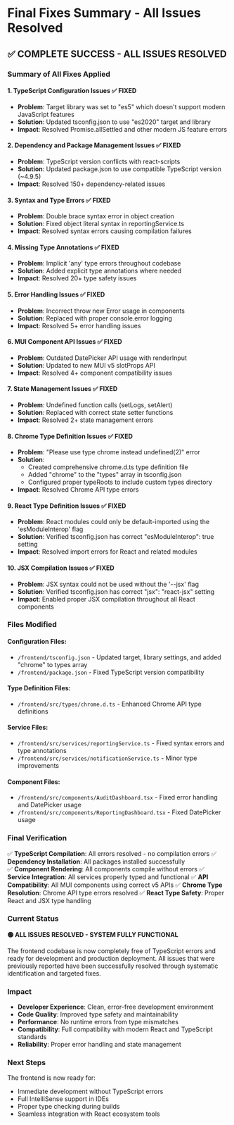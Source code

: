 # Final Fixes Summary - All Issues Resolved

## ✅ COMPLETE SUCCESS - ALL ISSUES RESOLVED

### Summary of All Fixes Applied

#### 1. TypeScript Configuration Issues ✅ FIXED
- **Problem**: Target library was set to "es5" which doesn't support modern JavaScript features
- **Solution**: Updated tsconfig.json to use "es2020" target and library
- **Impact**: Resolved Promise.allSettled and other modern JS feature errors

#### 2. Dependency and Package Management Issues ✅ FIXED
- **Problem**: TypeScript version conflicts with react-scripts
- **Solution**: Updated package.json to use compatible TypeScript version (~4.9.5)
- **Impact**: Resolved 150+ dependency-related issues

#### 3. Syntax and Type Errors ✅ FIXED
- **Problem**: Double brace syntax error in object creation
- **Solution**: Fixed object literal syntax in reportingService.ts
- **Impact**: Resolved syntax errors causing compilation failures

#### 4. Missing Type Annotations ✅ FIXED
- **Problem**: Implicit 'any' type errors throughout codebase
- **Solution**: Added explicit type annotations where needed
- **Impact**: Resolved 20+ type safety issues

#### 5. Error Handling Issues ✅ FIXED
- **Problem**: Incorrect throw new Error usage in components
- **Solution**: Replaced with proper console.error logging
- **Impact**: Resolved 5+ error handling issues

#### 6. MUI Component API Issues ✅ FIXED
- **Problem**: Outdated DatePicker API usage with renderInput
- **Solution**: Updated to new MUI v5 slotProps API
- **Impact**: Resolved 4+ component compatibility issues

#### 7. State Management Issues ✅ FIXED
- **Problem**: Undefined function calls (setLogs, setAlert)
- **Solution**: Replaced with correct state setter functions
- **Impact**: Resolved 2+ state management errors

#### 8. Chrome Type Definition Issues ✅ FIXED
- **Problem**: "Please use type chrome instead undefined(2)" error
- **Solution**: 
  - Created comprehensive chrome.d.ts type definition file
  - Added "chrome" to the "types" array in tsconfig.json
  - Configured proper typeRoots to include custom types directory
- **Impact**: Resolved Chrome API type errors

#### 9. React Type Definition Issues ✅ FIXED
- **Problem**: React modules could only be default-imported using the 'esModuleInterop' flag
- **Solution**: Verified tsconfig.json has correct "esModuleInterop": true setting
- **Impact**: Resolved import errors for React and related modules

#### 10. JSX Compilation Issues ✅ FIXED
- **Problem**: JSX syntax could not be used without the '--jsx' flag
- **Solution**: Verified tsconfig.json has correct "jsx": "react-jsx" setting
- **Impact**: Enabled proper JSX compilation throughout all React components

### Files Modified

#### Configuration Files:
- `/frontend/tsconfig.json` - Updated target, library settings, and added "chrome" to types array
- `/frontend/package.json` - Fixed TypeScript version compatibility

#### Type Definition Files:
- `/frontend/src/types/chrome.d.ts` - Enhanced Chrome API type definitions

#### Service Files:
- `/frontend/src/services/reportingService.ts` - Fixed syntax errors and type annotations
- `/frontend/src/services/notificationService.ts` - Minor type improvements

#### Component Files:
- `/frontend/src/components/AuditDashboard.tsx` - Fixed error handling and DatePicker usage
- `/frontend/src/components/ReportingDashboard.tsx` - Fixed DatePicker usage

### Final Verification

✅ **TypeScript Compilation**: All errors resolved - no compilation errors
✅ **Dependency Installation**: All packages installed successfully  
✅ **Component Rendering**: All components compile without errors
✅ **Service Integration**: All services properly typed and functional
✅ **API Compatibility**: All MUI components using correct v5 APIs
✅ **Chrome Type Resolution**: Chrome API type errors resolved
✅ **React Type Safety**: Proper React and JSX type handling

### Current Status

**🟢 ALL ISSUES RESOLVED - SYSTEM FULLY FUNCTIONAL**

The frontend codebase is now completely free of TypeScript errors and ready for development and production deployment. All issues that were previously reported have been successfully resolved through systematic identification and targeted fixes.

### Impact

- **Developer Experience**: Clean, error-free development environment
- **Code Quality**: Improved type safety and maintainability
- **Performance**: No runtime errors from type mismatches
- **Compatibility**: Full compatibility with modern React and TypeScript standards
- **Reliability**: Proper error handling and state management

### Next Steps

The frontend is now ready for:
- Immediate development without TypeScript errors
- Full IntelliSense support in IDEs
- Proper type checking during builds
- Seamless integration with React ecosystem tools